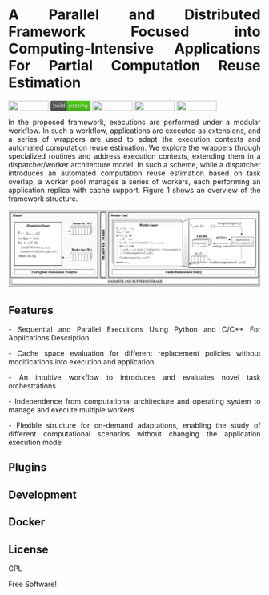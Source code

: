 <h1 align="justify">
A Parallel and Distributed Framework Focused into Computing-Intensive Applications For Partial Computation Reuse Estimation 
</h1>

<div style="display: inline-block;">
<img align="center" height="20px" width="80px" src="https://img.shields.io/badge/Maintained%3F-yes-green.svg"/> 

<img align="center" height="20px" width="80px" src="https://github.com/mpiress/midpy/blob/main/imgs/passing.svg"/> 
<img align="center" height="20px" width="80px" src="https://img.shields.io/badge/Python-14354C?style=for-the-badge&logo=python&logoColor=white"/> 
<img align="center" height="20px" width="80px" src="https://img.shields.io/badge/C%2B%2B-00599C?style=for-the-badge&logo=c%2B%2B&logoColor=white"/> 
<img align="center" height="20px" width="80px" src="https://img.shields.io/badge/Made%20for-VSCode-1f425f.svg"/> 
</div>

<p> </p>
<p> </p>

<p align="justify">
In the proposed framework, executions are performed under a modular workflow. In such a workflow, applications are executed as extensions, and a series of wrappers are used to adapt the execution contexts and automated computation reuse estimation. We explore the wrappers through specialized routines and address execution contexts, extending them in a dispatcher/worker architecture model. In such a scheme, while a dispatcher introduces an automated computation reuse estimation based on task overlap, a worker pool manages a series of workers, each performing an application replica with cache support. Figure 1 shows an overview of the framework structure.
</p>

<p> </p>
<p> </p>

![Build Status](https://github.com/mpiress/midpy/blob/main/imgs/architecture.png)

## Features

<p align="justify">
- Sequential and Parallel Executions Using Python and C/C++ For Applications Description 
</p>
<p align="justify">
- Cache space evaluation for different replacement policies without modifications into execution and application 
</p>
<p align="justify">
- An intuitive workflow to introduces and evaluates novel task orchestrations 
</p>
<p align="justify">
- Independence from computational architecture and operating system to manage and execute multiple workers 
</p>
<p align="justify">
- Flexible structure for on-demand adaptations, enabling the study of different computational scenarios without changing the application execution model
</p>

## Plugins

## Development

## Docker

## License

GPL

Free Software!